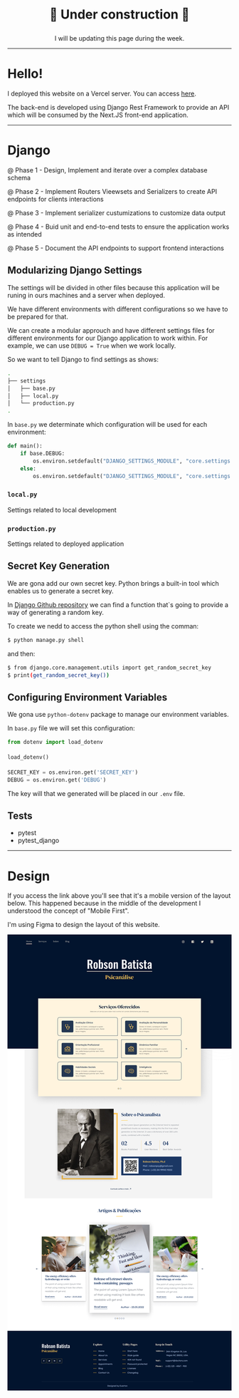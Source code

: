 # <p align="center">🚧 Under construction 🚧</p>

<p align="center">I will be updating this page during the week.</p>

--- 

# Hello!

I deployed this website on a Vercel server. You can access [here][vercel].

The back-end is developed using Django Rest Framework to provide an API which will be consumed by the Next.JS front-end application.

---

# Django

@ Phase 1 - Design, Implement and iterate over a complex database schema

@ Phase 2 - Implement Routers Vieewsets and Serializers to create API endpoints for clients interactions

@ Phase 3 - Implement serializer custumizations to customize data output

@ Phase 4 - Buid unit and end-to-end tests to ensure the application works as intended

@ Phase 5 - Document the API endpoints to support frontend interactions 

## Modularizing Django Settings

The settings will be divided in other files because this application will be runing in ours machines and a server when deployed.

We have different environments with different configurations so we have to be prepared for that.

We can create a modular approuch and have different settings files for different environments for our Django application to work within. For example, we can use `DEBUG = True` when we work locally.

So we want to tell Django to find settings as shows:

```bash
.
├── settings
│   ├── base.py
│   ├── local.py
│   └── production.py 
.
```

In `base.py` we determinate which configuration will be used for each environment:

```python
def main():
    if base.DEBUG:
        os.environ.setdefault("DJANGO_SETTINGS_MODULE", "core.settings.local")
    else:
        os.environ.setdefault("DJANGO_SETTINGS_MODULE", "core.settings.production")
```

### `local.py`

Settings related to local development

### `production.py`

Settings related to deployed application

## Secret Key Generation

We are gona add our own secret key. Python brings a built-in tool which enables us to generate a secret key.

In [Django Github repository][django-repo] we can find a function that`s going to provide a way of generating a random key.

To create we nedd to access the python shell using the comman:

```bash
$ python manage.py shell
```

and then:

```bash
$ from django.core.management.utils import get_random_secret_key
$ print(get_random_secret_key())
```

## Configuring Environment Variables

We gona use `python-dotenv` package to manage our environment variables.

In `base.py` file we will set this configuration:

```python
from dotenv import load_dotenv

load_dotenv()

SECRET_KEY = os.environ.get('SECRET_KEY')
DEBUG = os.environ.get('DEBUG')
```

The key will that we generated will be placed in our `.env` file.

## Tests

- pytest
- pytest_django

---

# Design

If you access the link above you'll see that it's a mobile version of the layout 
below. This happened because in the middle of the development I understood the
concept of "Mobile First". 

I'm using Figma to design the layout of this website.

![Desktop Layout](Frame-Website.png "Desktop Layout")



[django-repo]: https://github.com/django/django
[vercel]: https://test-website-rho-three.vercel.app/